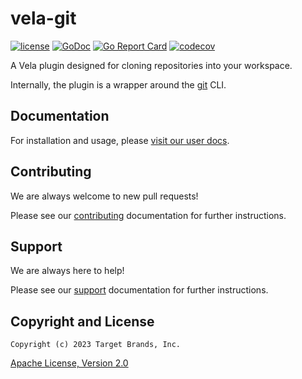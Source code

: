 # vela-git

[![license](https://img.shields.io/crates/l/gl.svg)](../LICENSE)
[![GoDoc](https://godoc.org/github.com/go-vela/vela-git?status.svg)](https://godoc.org/github.com/go-vela/vela-git)
[![Go Report Card](https://goreportcard.com/badge/go-vela/vela-git)](https://goreportcard.com/report/go-vela/vela-git)
[![codecov](https://codecov.io/gh/go-vela/vela-git/branch/main/graph/badge.svg)](https://codecov.io/gh/go-vela/vela-git)

A Vela plugin designed for cloning repositories into your workspace.

Internally, the plugin is a wrapper around the [git](https://git-scm.com/) CLI.

## Documentation

For installation and usage, please [visit our user docs](https://go-vela.github.io/docs).

## Contributing

We are always welcome to new pull requests!

Please see our [contributing](CONTRIBUTING.md) documentation for further instructions.

## Support

We are always here to help!

Please see our [support](SUPPORT.md) documentation for further instructions.

## Copyright and License

```
Copyright (c) 2023 Target Brands, Inc.
```

[Apache License, Version 2.0](http://www.apache.org/licenses/LICENSE-2.0)
